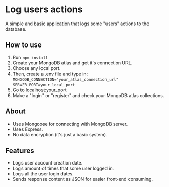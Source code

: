 # Log users actions
A simple and basic application that logs some "users" actions to the database.

## How to use
1. Run `npm install`
2. Create your MongoDB atlas and get it's connection URL.
3. Choose any local port.
4. Then, create a .env file and type in:
    `MONGODB_CONNECTION="your_atlas_connection_url"`
    `SERVER_PORT=your_local_port`
5. Go to localhost:your_port
6. Make a "login" or "register" and check your MongoDB atlas collections.

## About
* Uses Mongoose for connecting with MongoDB server.
* Uses Express.
* No data encryption (it's just a basic system).

## Features
* Logs user account creation date.
* Logs amount of times that some user logged in.
* Logs all the user login dates.
* Sends response content as JSON for easier front-end consuming.